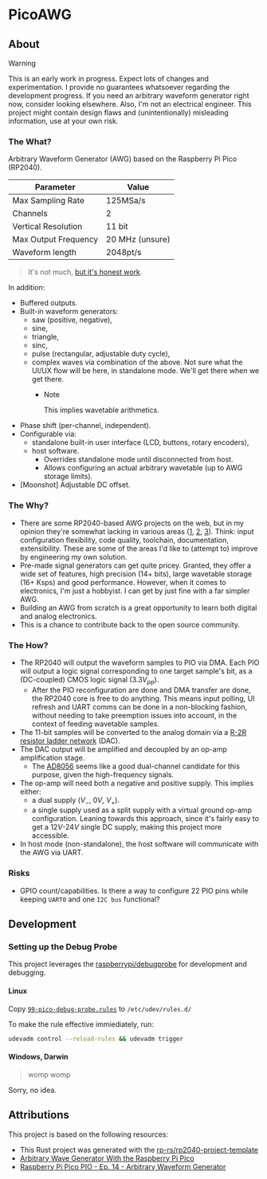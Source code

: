 # PicoAWG

## About

> [!WARNING]
> This is an early work in progress. Expect lots of changes and experimentation.
> I provide no guarantees whatsoever regarding the development progress.
> If you need an arbitrary waveform generator right now, consider looking elsewhere.
> Also, I'm not an electrical engineer. This project might contain design flaws and (unintentionally) misleading information, use at your own risk.

### The What?

Arbitrary Waveform Generator (AWG) based on the Raspberry Pi Pico (RP2040).

| Parameter            | Value           |
| -------------------- | --------------- |
| Max Sampling Rate    | 125MSa/s        |
| Channels             | 2               |
| Vertical Resolution  | 11 bit          |
| Max Output Frequency | 20 MHz (unsure) |
| Waveform length      | 2048pt/s        |

> It's not much, [but it's honest work](https://knowyourmeme.com/memes/but-its-honest-work).

In addition:

- Buffered outputs.
- Built-in waveform generators:
  - saw (positive, negative),
  - sine,
  - triangle,
  - sinc,
  - pulse (rectangular, adjustable duty cycle),
  - complex waves via combination of the above. Not sure what the UI/UX flow will be here, in standalone mode. We'll get there when we get there.
    - > [!NOTE]
      > This implies wavetable arithmetics.
- Phase shift (per-channel, independent).
- Configurable via:
  - standalone built-in user interface (LCD, buttons, rotary encoders),
  - host software.
    - Overrides standalone mode until disconnected from host.
    - Allows configuring an actual arbitrary wavetable (up to AWG storage limits).
- [Moonshot] Adjustable DC offset.

### The Why?

- There are some RP2040-based AWG projects on the web, but in my opinion they're somewhat lacking in various areas ([1](https://www.instructables.com/Arbitrary-Wave-Generator-With-the-Raspberry-Pi-Pic/), [2](https://github.com/BourneAgainMax/ArbitraryWaveFormGenerator_RaspPico/), [3](https://github.com/LifeWithDavid/Raspberry-Pi-Pico-PIO/blob/d244a4b7d0b5c187c08e7311026b45fdff7da13e/EP%2014%20AWG%20Files.txt)). Think: input configuration flexibility, code quality, toolchain, documentation, extensibility. These are some of the areas I'd like to (attempt to) improve by engineering my own solution.
- Pre-made signal generators can get quite pricey. Granted, they offer a wide set of features, high precision (14+ bits), large wavetable storage (16+ Ksps) and good performance. However, when it comes to electronics, I'm just a hobbyist. I can get by just fine with a far simpler AWG.
- Building an AWG from scratch is a great opportunity to learn both digital and analog electronics.
- This is a chance to contribute back to the open source community.

### The How?

- The RP2040 will output the waveform samples to PIO via DMA. Each PIO will output a logic signal corresponding to one target sample's bit, as a (DC-coupled) CMOS logic signal ($3.3V_{pp}$).
  - After the PIO reconfiguration are done and DMA transfer are done, the RP2040 core is free to do anything. This means input polling, UI refresh and UART comms can be done in a non-blocking fashion, without needing to take preemption issues into account, in the context of feeding wavetable samples.
- The 11-bit samples will be converted to the analog domain via a [R-2R resistor ladder network](https://en.wikipedia.org/wiki/Resistor_ladder) (DAC).
- The DAC output will be amplified and decoupled by an op-amp amplification stage.
  - The [AD8056](https://www.digikey.com/en/products/detail/analog-devices-inc/AD8056AN/11532438) seems like a good dual-channel candidate for this purpose, given the high-frequency signals.
- The op-amp will need both a negative and positive supply. This implies either:
  - a dual supply ($V_{-}$, $0V$, $V_{+}$).
  - a single supply used as a split supply with a virtual ground op-amp configuration. Leaning towards this approach, since it's fairly easy to get a $12V$-$24V$ single DC supply, making this project more accessible.
- In host mode (non-standalone), the host software will communicate with the AWG via UART.

### Risks

- GPIO count/capabilities. Is there a way to configure 22 PIO pins while keeping `UART0` and one `I2C bus` functional?

## Development

### Setting up the Debug Probe

This project leverages the [raspberrypi/debugprobe](https://github.com/raspberrypi/debugprobe) for development and debugging.

#### Linux

Copy [`99-pico-debug-probe.rules`](99-pico-debug-probe.rules) to `/etc/udev/rules.d/`

To make the rule effective immiediately, run:

```bash
udevadm control --reload-rules && udevadm trigger
```

#### Windows, Darwin

> womp womp

Sorry, no idea.

## Attributions

This project is based on the following resources:

- This Rust project was generated with the [rp-rs/rp2040-project-template](https://github.com/rp-rs/rp2040-project-template)
- [Arbitrary Wave Generator With the Raspberry Pi Pico](https://www.instructables.com/Arbitrary-Wave-Generator-With-the-Raspberry-Pi-Pic)
- [Raspberry Pi Pico PIO - Ep. 14 - Arbitrary Waveform Generator](https://www.youtube.com/watch?v=_lZ1Pw6WAqI)
